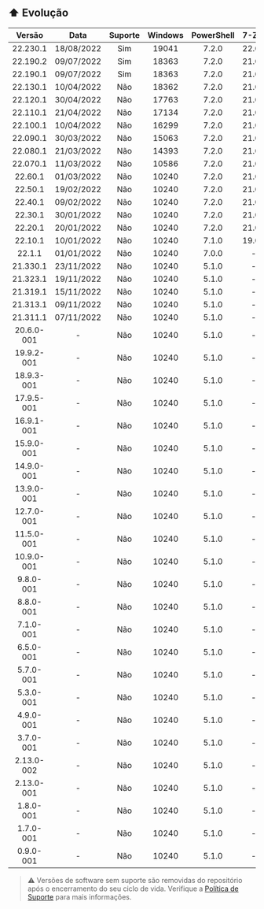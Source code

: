 ## :arrow_up: Evolução
|Versão|Data|Suporte|Windows|PowerShell|7-Zip|
|:---:|:---:|:---:|:---:|:---:|:---:|
|22.230.1|18/08/2022|Sim|19041|7.2.0|22.00|
|22.190.2|09/07/2022|Sim|18363|7.2.0|21.07|
|22.190.1|09/07/2022|Sim|18363|7.2.0|21.07|
|22.130.1|10/04/2022|Não|18362|7.2.0|21.07|
|22.120.1|30/04/2022|Não|17763|7.2.0|21.07|
|22.110.1|21/04/2022|Não|17134|7.2.0|21.07|
|22.100.1|10/04/2022|Não|16299|7.2.0|21.07|
|22.090.1|30/03/2022|Não|15063|7.2.0|21.07|
|22.080.1|21/03/2022|Não|14393|7.2.0|21.07|
|22.070.1|11/03/2022|Não|10586|7.2.0|21.07|
|22.60.1|01/03/2022|Não|10240|7.2.0|21.07|
|22.50.1|19/02/2022|Não|10240|7.2.0|21.07|
|22.40.1|09/02/2022|Não|10240|7.2.0|21.07|
|22.30.1|30/01/2022|Não|10240|7.2.0|21.07|
|22.20.1|20/01/2022|Não|10240|7.2.0|21.06|
|22.10.1|10/01/2022|Não|10240|7.1.0|19.00|
|22.1.1|01/01/2022|Não|10240|7.0.0|-|
|21.330.1|23/11/2022|Não|10240|5.1.0|-|
|21.323.1|19/11/2022|Não|10240|5.1.0|-|
|21.319.1|15/11/2022|Não|10240|5.1.0|-|
|21.313.1|09/11/2022|Não|10240|5.1.0|-|
|21.311.1|07/11/2022|Não|10240|5.1.0|-|
|20.6.0-001|-|Não|10240|5.1.0|-|
|19.9.2-001|-|Não|10240|5.1.0|-|
|18.9.3-001|-|Não|10240|5.1.0|-|
|17.9.5-001|-|Não|10240|5.1.0|-|
|16.9.1-001|-|Não|10240|5.1.0|-|
|15.9.0-001|-|Não|10240|5.1.0|-|
|14.9.0-001|-|Não|10240|5.1.0|-|
|13.9.0-001|-|Não|10240|5.1.0|-|
|12.7.0-001|-|Não|10240|5.1.0|-|
|11.5.0-001|-|Não|10240|5.1.0|-|
|10.9.0-001|-|Não|10240|5.1.0|-|
|9.8.0-001|-|Não|10240|5.1.0|-|
|8.8.0-001|-|Não|10240|5.1.0|-|
|7.1.0-001|-|Não|10240|5.1.0|-|
|6.5.0-001|-|Não|10240|5.1.0|-|
|5.7.0-001|-|Não|10240|5.1.0|-|
|5.3.0-001|-|Não|10240|5.1.0|-|
|4.9.0-001|-|Não|10240|5.1.0|-|
|3.7.0-001|-|Não|10240|5.1.0|-|
|2.13.0-002|-|Não|10240|5.1.0|-|
|2.13.0-001|-|Não|10240|5.1.0|-|
|1.8.0-001|-|Não|10240|5.1.0|-|
|1.7.0-001|-|Não|10240|5.1.0|-|
|0.9.0-001|-|Não|10240|5.1.0|-|
> :warning: Versões de software sem suporte são removidas do repositório após o encerramento do seu ciclo de vida. Verifique a [Política de Suporte](https://github.com/2uj1m28ohz/workflow/blob/main/SUPPORT.md) para mais informações.
